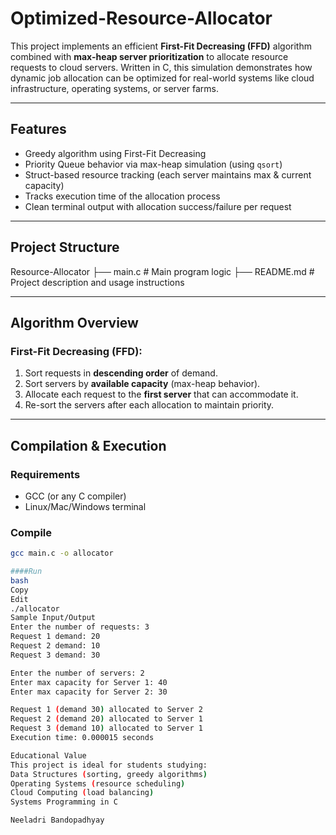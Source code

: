 # Optimized-Resource-Allocator

This project implements an efficient **First-Fit Decreasing (FFD)** algorithm combined with **max-heap server prioritization** to allocate resource requests to cloud servers. Written in C, this simulation demonstrates how dynamic job allocation can be optimized for real-world systems like cloud infrastructure, operating systems, or server farms.

---

##  Features

-  Greedy algorithm using First-Fit Decreasing
-  Priority Queue behavior via max-heap simulation (using `qsort`)
-  Struct-based resource tracking (each server maintains max & current capacity)
-  Tracks execution time of the allocation process
-  Clean terminal output with allocation success/failure per request

---

## Project Structure

 Resource-Allocator
├── main.c # Main program logic
├── README.md # Project description and usage instructions

---

## Algorithm Overview

### First-Fit Decreasing (FFD):
1. Sort requests in **descending order** of demand.
2. Sort servers by **available capacity** (max-heap behavior).
3. Allocate each request to the **first server** that can accommodate it.
4. Re-sort the servers after each allocation to maintain priority.

---

## Compilation & Execution

### Requirements
- GCC (or any C compiler)
- Linux/Mac/Windows terminal

### Compile
```bash
gcc main.c -o allocator

####Run
bash
Copy
Edit
./allocator
Sample Input/Output
Enter the number of requests: 3
Request 1 demand: 20
Request 2 demand: 10
Request 3 demand: 30

Enter the number of servers: 2
Enter max capacity for Server 1: 40
Enter max capacity for Server 2: 30

Request 1 (demand 30) allocated to Server 2
Request 2 (demand 20) allocated to Server 1
Request 3 (demand 10) allocated to Server 1
Execution time: 0.000015 seconds

Educational Value
This project is ideal for students studying:
Data Structures (sorting, greedy algorithms)
Operating Systems (resource scheduling)
Cloud Computing (load balancing)
Systems Programming in C

Neeladri Bandopadhyay
